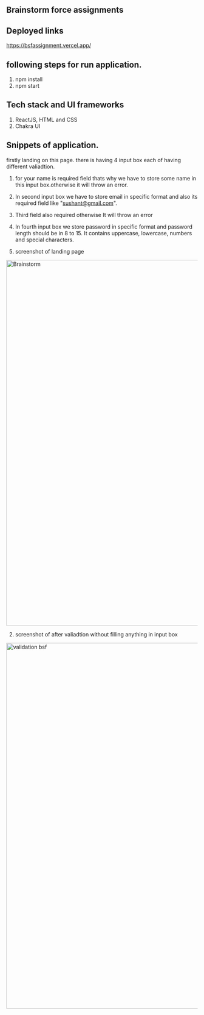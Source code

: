 ## Brainstorm force assignments

## Deployed links
https://bsfassignment.vercel.app/

## following steps for run application.
1. npm install
2. npm start


## Tech stack and UI frameworks
1. ReactJS, HTML and CSS 
2. Chakra UI 



## Snippets of application.
 firstly landing on this page. there is having 4 input box each of having different valiadtion.
 1. for your name is required field thats why we have to store some name in this input box.otherwise it will throw an error.
 2. In second input box we have to store email in specific format and also its required field like "sushant@gmail.com".
 3. Third field also required otherwise It will throw an error
 4. In fourth input box we store password in specific format and password length should be in 8 to 15. It contains uppercase, lowercase, numbers and special characters.

 1. screenshot of landing page 
 <img width="960" alt="Brainstorm" src="https://user-images.githubusercontent.com/87421852/160596746-7347f64e-c29a-4bb1-8eea-075f66c75e90.png">

 2. screenshot of after valiadtion without filling anything in input box

 <img width="960" alt="validation bsf" src="https://user-images.githubusercontent.com/87421852/160596945-f884bb5c-d7e5-4d2f-941a-22bf2e337371.png">


